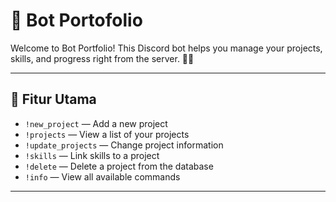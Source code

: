 # 🤖 Bot Portofolio

Welcome to Bot Portfolio! 
This Discord bot helps you manage your projects, skills, and progress right from the server. 💼✨

---

## 📌 Fitur Utama

- `!new_project` — Add a new project
- `!projects` — View a list of your projects
- `!update_projects` — Change project information
- `!skills` — Link skills to a project
- `!delete` — Delete a project from the database
- `!info` — View all available commands

---
